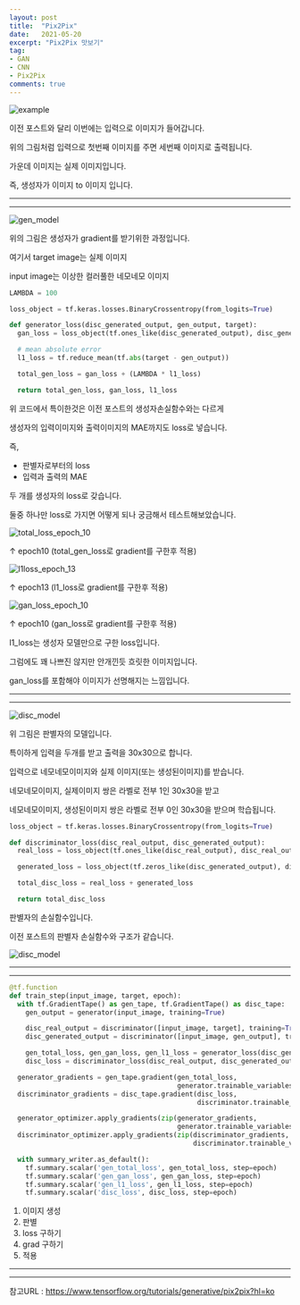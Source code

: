 ```yaml
---
layout: post
title:  "Pix2Pix"
date:   2021-05-20
excerpt: "Pix2Pix 맛보기"
tag:
- GAN
- CNN
- Pix2Pix
comments: true
---
```


![example](https://user-images.githubusercontent.com/48349693/118951869-696e4780-b996-11eb-936e-2ae931b4fbb6.PNG)

이전 포스트와 달리 이번에는 입력으로 이미지가 들어갑니다.

위의 그림처럼 입력으로 첫번째 이미지를 주면 세번째 이미지로 출력됩니다.

가운데 이미지는 실제 이미지입니다.

즉, 생성자가 이미지 to 이미지 입니다.

---

---

![gen_model](https://github.com/tensorflow/docs/blob/master/site/en/tutorials/generative/images/gen.png?raw=1)

위의 그림은 생성자가 gradient를 받기위한 과정입니다.

여기서 target image는 실제 이미지

input image는 이상한 컬러풀한 네모네모 이미지

```python
LAMBDA = 100

loss_object = tf.keras.losses.BinaryCrossentropy(from_logits=True)

def generator_loss(disc_generated_output, gen_output, target):
  gan_loss = loss_object(tf.ones_like(disc_generated_output), disc_generated_output)

  # mean absolute error
  l1_loss = tf.reduce_mean(tf.abs(target - gen_output))

  total_gen_loss = gan_loss + (LAMBDA * l1_loss)

  return total_gen_loss, gan_loss, l1_loss
```

위 코드에서 특이한것은 이전 포스트의 생성자손실함수와는 다르게 

생성자의 입력이미지와 출력이미지의 MAE까지도 loss로 넣습니다.

즉,

* 판별자로부터의 loss
* 입력과 출력의 MAE

두 개를 생성자의 loss로 갖습니다.

둘중 하나만 loss로 가지면 어떻게 되나 궁금해서 테스트해보았습니다.

![total_loss_epoch_10](https://user-images.githubusercontent.com/48349693/118954179-78ee9000-b998-11eb-8a47-fde53e04ec7a.PNG)

↑ epoch10 (total_gen_loss로 gradient를 구한후 적용)

![l1loss_epoch_13](https://user-images.githubusercontent.com/48349693/118954197-7c821700-b998-11eb-9a4d-ee2bbb4e1d54.PNG)

↑ epoch13 (l1_loss로 gradient를 구한후 적용)

![gan_loss_epoch_10](https://user-images.githubusercontent.com/48349693/118954211-80159e00-b998-11eb-955a-d5eab36f29cb.PNG)

↑ epoch10 (gan_loss로 gradient를 구한후 적용)

l1_loss는 생성자 모델만으로 구한 loss입니다.

그럼에도 꽤 나쁘진 않지만 안개낀듯 흐릿한 이미지입니다.

gan_loss를 포함해야 이미지가 선명해지는 느낌입니다.

---

---

![disc_model](https://www.tensorflow.org/tutorials/generative/pix2pix_files/output_YHoUui4om-Ev_0.png?hl=ko)

위 그림은 판별자의 모델입니다.

특이하게 입력을 두개를 받고 출력을 30x30으로 합니다.

입력으로 네모네모이미지와 실제 이미지(또는 생성된이미지)를 받습니다.

네모네모이미지, 실제이미지 쌍은 라벨로 전부 1인 30x30을 받고

네모네모이미지, 생성된이미지 쌍은 라벨로 전부 0인 30x30을 받으며 학습됩니다.

```python
loss_object = tf.keras.losses.BinaryCrossentropy(from_logits=True)

def discriminator_loss(disc_real_output, disc_generated_output):
  real_loss = loss_object(tf.ones_like(disc_real_output), disc_real_output)

  generated_loss = loss_object(tf.zeros_like(disc_generated_output), disc_generated_output)

  total_disc_loss = real_loss + generated_loss

  return total_disc_loss
```

판별자의 손실함수입니다.

이전 포스트의 판별자 손실함수와 구조가 같습니다.

![disc_model](https://github.com/tensorflow/docs/blob/master/site/en/tutorials/generative/images/dis.png?raw=1)

---

---

```python
@tf.function
def train_step(input_image, target, epoch):
  with tf.GradientTape() as gen_tape, tf.GradientTape() as disc_tape:
    gen_output = generator(input_image, training=True)

    disc_real_output = discriminator([input_image, target], training=True)
    disc_generated_output = discriminator([input_image, gen_output], training=True)

    gen_total_loss, gen_gan_loss, gen_l1_loss = generator_loss(disc_generated_output, gen_output, target)
    disc_loss = discriminator_loss(disc_real_output, disc_generated_output)

  generator_gradients = gen_tape.gradient(gen_total_loss,
                                          generator.trainable_variables)
  discriminator_gradients = disc_tape.gradient(disc_loss,
                                               discriminator.trainable_variables)

  generator_optimizer.apply_gradients(zip(generator_gradients,
                                          generator.trainable_variables))
  discriminator_optimizer.apply_gradients(zip(discriminator_gradients,
                                              discriminator.trainable_variables))

  with summary_writer.as_default():
    tf.summary.scalar('gen_total_loss', gen_total_loss, step=epoch)
    tf.summary.scalar('gen_gan_loss', gen_gan_loss, step=epoch)
    tf.summary.scalar('gen_l1_loss', gen_l1_loss, step=epoch)
    tf.summary.scalar('disc_loss', disc_loss, step=epoch)
```

1. 이미지 생성
2. 판별
3. loss 구하기
4. grad 구하기
5. 적용

---

---

참고URL : <https://www.tensorflow.org/tutorials/generative/pix2pix?hl=ko>








